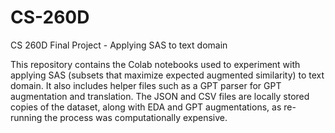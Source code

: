 # CS-260D
CS 260D Final Project - Applying SAS to text domain

This repository contains the Colab notebooks used to experiment with applying SAS (subsets that maximize expected augmented similarity) to text domain.
It also includes helper files such as a GPT parser for GPT augmentation and translation.
The JSON and CSV files are locally stored copies of the dataset, along with EDA and GPT augmentations, as re-running the process was computationally expensive.
